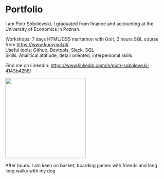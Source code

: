 # Portfolio

I am Piotr Sobolewski. I graduated from finance and accounting at the University of Economics in Poznań.

Workshops: 7 days HTML/CSS martathon with GoIt, 2 hours SQL course from https://www.kursysql.pl/ <br>
Useful tools: Github, Devtools, Slack, SQL <br>
Skills: Analitical attitiude, detail oriented, interpersonal skills <br>

Find me on LinkedIn: https://www.linkedin.com/in/piotr-sobolewski-4143b4258/ <br>

<img src="https://user-images.githubusercontent.com/121132379/220452334-e3a5f01f-5fa0-4895-b509-4f33e58052c4.png" width=250 height =250> <br>

After hours: I am keen on basket, boarding games with friends and long long walks with my dog
